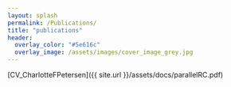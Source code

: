 ```yaml
---
layout: splash
permalink: /Publications/
title: "publications"
header:
  overlay_color: "#5e616c"
  overlay_image: /assets/images/cover_image_grey.jpg
---
```


[CV_CharlotteFPetersen]({{ site.url }}/assets/docs/parallelRC.pdf)
